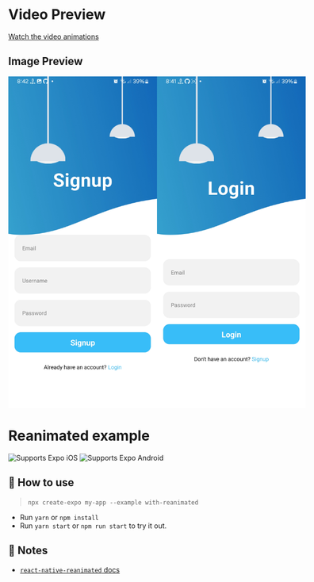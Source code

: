 # Video Preview

[Watch the video animations](https://youtube.com/shorts/yLS6cq5GV2Q?si=dfzObk35dxZpCgIW)

## Image Preview

<div style="display: flex; justify-content: space-around; align-items: center;">
  <img src="https://github.com/divyesh-mali/SignupUI/blob/main/demo/Signup.jpg?raw=true" alt="Signup" width="300"/>
  <img src="https://github.com/divyesh-mali/SignupUI/blob/main/demo/Login.jpg?raw=true" alt="Login" width="300"/>
</div>



# Reanimated example

<p>
  <!-- iOS -->
  <img alt="Supports Expo iOS" longdesc="Supports Expo iOS" src="https://img.shields.io/badge/iOS-4630EB.svg?style=flat-square&logo=APPLE&labelColor=999999&logoColor=fff" />
  <!-- Android -->
  <img alt="Supports Expo Android" longdesc="Supports Expo Android" src="https://img.shields.io/badge/Android-4630EB.svg?style=flat-square&logo=ANDROID&labelColor=A4C639&logoColor=fff" />
  <!-- Web -->
</p>

## 🚀 How to use

> `npx create-expo my-app --example with-reanimated`

- Run `yarn` or `npm install`
- Run `yarn start` or `npm run start` to try it out.

## 📝 Notes

- [`react-native-reanimated` docs](https://docs.swmansion.com/react-native-reanimated/)
